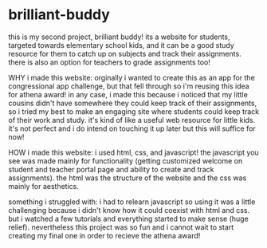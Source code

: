# brilliant-buddy
this is my second project, brilliant buddy! its a website for students, targeted towards elementary school kids, and it can be a good study resource for them to catch up on subjects and track their assignments. there is also an option for teachers to grade assignments too!

WHY i made this website: orginally i wanted to create this as an app for the congressional app challenge, but that fell through so i'm reusing this idea for athena award! in any case, i made this because i noticed that my little cousins didn't have somewhere they could keep track of their assignments, so i tried my best to make an engaging site where students could keep track of their work and study. it's kind of like a useful web resource for little kids. it's not perfect and i do intend on touching it up later but this will suffice for now!

HOW i made this website: i used html, css, and javascript! the javascript you see was made mainly for functionality (getting customized welcome on student and teacher portal page and ability to create and track assignments). the html was the structure of the website and the css was mainly for aesthetics.

something i struggled with: i had to relearn javascript so using it was a little challenging because i didn't know how it could coexist with html and css. but i watched a few tutorials and everything started to make sense (huge relief). nevertheless this project was so fun and i cannot wait to start creating my final one in order to recieve the athena award!